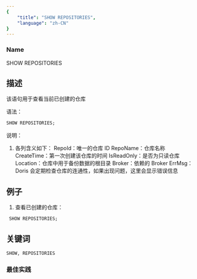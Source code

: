 ```yaml
---
{
    "title": "SHOW REPOSITORIES",
    "language": "zh-CN"
}
---
```


<!--
Licensed to the Apache Software Foundation (ASF) under one
or more contributor license agreements.  See the NOTICE file
distributed with this work for additional information
regarding copyright ownership.  The ASF licenses this file
to you under the Apache License, Version 2.0 (the
"License"); you may not use this file except in compliance
with the License.  You may obtain a copy of the License at

  http://www.apache.org/licenses/LICENSE-2.0

Unless required by applicable law or agreed to in writing,
software distributed under the License is distributed on an
"AS IS" BASIS, WITHOUT WARRANTIES OR CONDITIONS OF ANY
KIND, either express or implied.  See the License for the
specific language governing permissions and limitations
under the License.
-->



### Name 

SHOW REPOSITORIES

## 描述

该语句用于查看当前已创建的仓库

语法：

```sql
SHOW REPOSITORIES;
```

说明：

1. 各列含义如下：
            RepoId：唯一的仓库 ID
            RepoName：仓库名称
            CreateTime：第一次创建该仓库的时间
            IsReadOnly：是否为只读仓库
            Location：仓库中用于备份数据的根目录
            Broker：依赖的 Broker
            ErrMsg：Doris 会定期检查仓库的连通性，如果出现问题，这里会显示错误信息

## 例子

1. 查看已创建的仓库：

```sql
 SHOW REPOSITORIES;
```

## 关键词

    SHOW, REPOSITORIES

### 最佳实践

